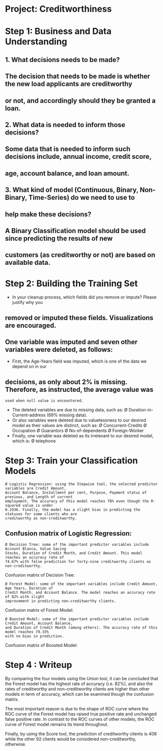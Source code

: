 # Project: Creditworthiness

# Step 1: Business and Data Understanding

## 1. What decisions needs to be made?

## The decision that needs to be made is whether the new load applicants are creditworthy

## or not, and accordingly should they be granted a loan.

## 2. What data is needed to inform those decisions?

## Some data that is needed to inform such decisions include, annual income, credit score,

## age, account balance, and loan amount.

## 3. What kind of model (Continuous, Binary, Non-Binary, Time-Series) do we need to use to

## help make these decisions?

## A Binary Classification model should be used since predicting the results of new

## customers (as creditworthy or not) are based on available data.

# Step 2: Building the Training Set

- In your cleanup process, which fields did you remove or impute? Please justify why you

## removed or imputed these fields. Visualizations are encouraged.

## One variable was imputed and seven other variables were deleted, as follows:

- First, the Age-Years field was imputed, which is one of the data we depend on in our

## decisions, as only about 2% is missing. Therefore, as instructed, the average value was

```
used when null value is encountered.
```
- The deleted variables are due to missing data, such as:
    Ø Duration-in-Current-address (69% missing data).
- Or also variables were deleted due to valuelessness to our desired model as their values
    are distinct, such as:
       Ø Concurrent-Credits
       Ø Occupation
       Ø Guarantors
       Ø No-of-dependents
       Ø Foreign-Worker
- Finally, one variable was deleted as its irrelevant to our desired model, which is:
    Ø telephone


# Step 3: Train your Classification Models

```
Ø Logistic Regression: using the Stepwise tool, the selected predictor variables are Credit Amount,
Account Balance, Installment per cent, Purpose, Payment status of previous, and Length of current
employment. The accuracy of this model reaches 78% even though the R-squared value is under
0.1936. Finally, the model has a slight bias in predicting the statuses for some clients who are
creditworthy as non-creditworthy.
```
## Confusion matrix of Logistic Regression:

```
Ø Decision Tree: some of the important predictor variables include Account Blanca, Value Saving
Stocks, Duration of Credit Month, and Credit Amount. This model reaches an accuracy rate of
74.67% with false prediction for forty-nine creditworthy clients as non-creditworthy.
```

Confusion matrix of Decision Tree:

```
Ø Forest Model: some of the important variables include Credit Amount, Age Years, Duration of
Credit Month, and Account Balance. The model reaches an accuracy rate of 82% with slight
improvement in predicting non-creditworthy clients.
```

Confusion matrix of Forest Model:

```
Ø Boosted Model: some of the important predictor variables include Credit Amount, Account Balance,
and Duration of Credit Month (among others). The accuracy rate of this model reaches 79.33%
with no bias in prediction.
```

Confusion matrix of Boosted Model:

# Step 4 : Writeup

By comparing the four models using the Union tool, it can be concluded that the Forest model has the
highest rate of accuracy (i.e. 82%), and also the rates of creditworthy and non-creditworthy clients are
higher than other models in term of accuracy, which can be examined though the confusion matrix.

The most important reason is due to the shape of ROC curve where the ROC curve of the Forest model
has raised true positive rate and unchanged false positive rate. In contrast to the ROC curves of other
models, the ROC curve of Forest model remains its trend throughout.

Finally, by using the Score tool, the prediction of creditworthy clients is 408 while the other 92 clients
would be considered non-creditworthy, otherwise.



